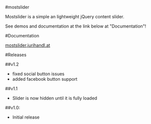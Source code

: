 #mostslider

Mostslider is a simple an lightweight jQuery content slider.

See demos and documentation at the link below at "Documentation"!

#Documentation

[mostslider.jurihandl.at](http://mostslider.jurihandl.at/)

#Releases

##v1.2

- fixed social button issues
- added facebook button support

##v1.1

- Slider is now hidden until it is fully loaded

##v1.0:

- Initial release


